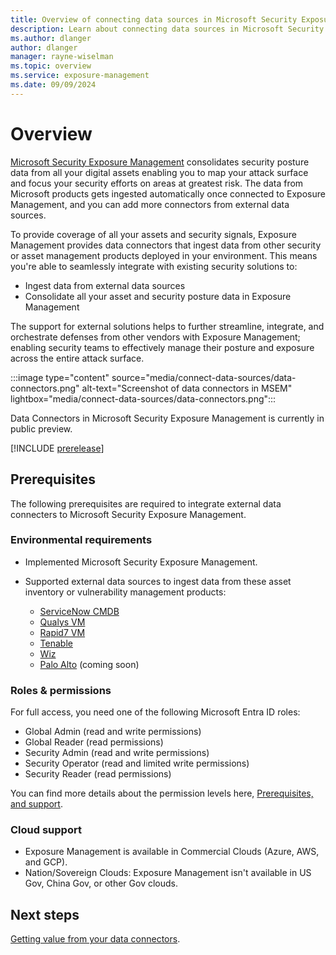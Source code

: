 ```yaml
---
title: Overview of connecting data sources in Microsoft Security Exposure Management
description: Learn about connecting data sources in Microsoft Security Exposure Management.
ms.author: dlanger
author: dlanger
manager: rayne-wiselman
ms.topic: overview
ms.service: exposure-management
ms.date: 09/09/2024
---
```


# Overview

[Microsoft Security Exposure Management](microsoft-security-exposure-management.md) consolidates security posture data from all your digital assets enabling you to map your attack surface and focus your security efforts on areas at greatest risk. The data from Microsoft products gets ingested automatically once connected to Exposure Management, and you can add more connectors from external data sources.

To provide coverage of all your assets and security signals, Exposure Management provides data connectors that ingest data from other security or asset management products deployed in your environment.
This means you're able to seamlessly integrate with existing security solutions to:

- Ingest data from external data sources
- Consolidate all your asset and security posture data in Exposure Management

The support for external solutions helps to further streamline, integrate, and orchestrate defenses from other vendors with Exposure Management; enabling security teams to effectively manage their posture and exposure across the entire attack surface.

:::image type="content" source="media/connect-data-sources/data-connectors.png" alt-text="Screenshot of data connectors in MSEM" lightbox="media/connect-data-sources/data-connectors.png":::

Data Connectors in Microsoft Security Exposure Management is currently in public preview.

[!INCLUDE [prerelease](../includes//prerelease.md)]

## Prerequisites

The following prerequisites are required to integrate external data connecters to Microsoft Security Exposure Management.

### Environmental requirements

- Implemented Microsoft Security Exposure Management.
- Supported external data sources to ingest data from these asset inventory or vulnerability management products:

  - [ServiceNow CMDB](ServiceNow-data-connector.md)
  - [Qualys VM](Qualys-data-connector.md)
  - [Rapid7 VM](Rapid7-data-connector.md)
  - [Tenable](Tenable-data-connector.md)
  - [Wiz](Wiz-data-connector.md)
  - [Palo Alto](PaloAlto-data-connector.md) (coming soon)

### Roles & permissions

For full access, you need one of the following Microsoft Entra ID roles:

- Global Admin (read and write permissions)
- Global Reader (read permissions)
- Security Admin (read and write permissions)
- Security Operator (read and limited write permissions)
- Security Reader (read permissions)

You can find more details about the permission levels here, [Prerequisites, and support](prerequisites.md).

### Cloud support

- Exposure Management is available in Commercial Clouds (Azure, AWS, and GCP).
- Nation/Sovereign Clouds: Exposure Management isn't available in US Gov, China Gov, or other Gov clouds.

## Next steps

[Getting value from your data connectors](leverage-data-connectors.md).
